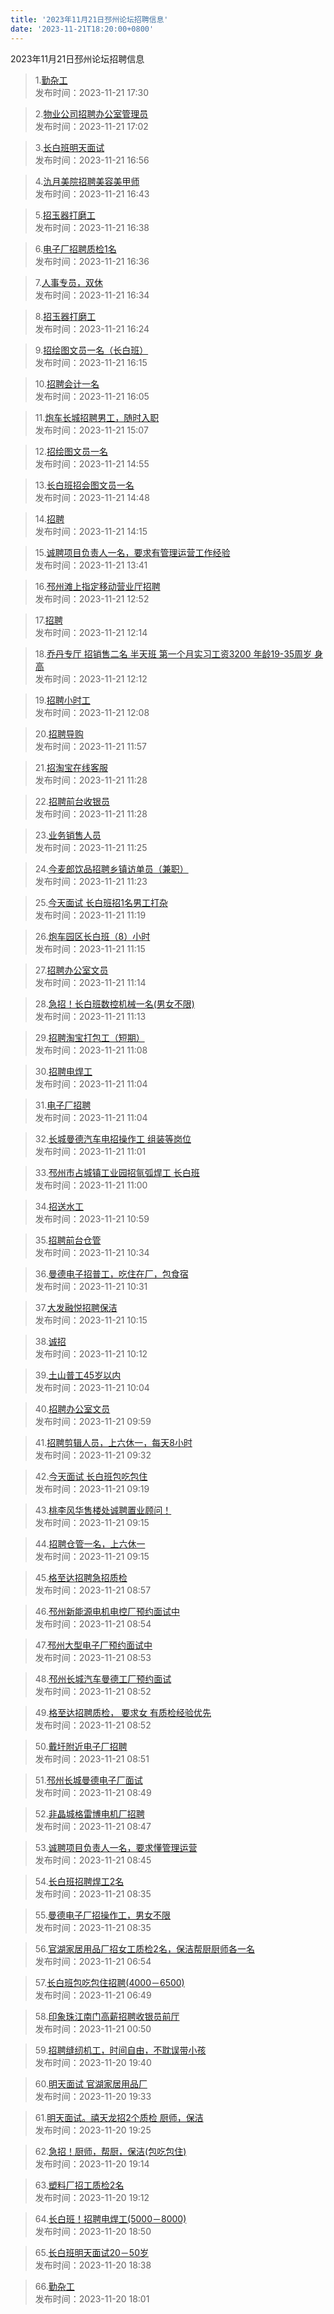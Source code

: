 ```yaml
---
title: '2023年11月21日邳州论坛招聘信息'
date: '2023-11-21T18:20:00+0800'
---
```

2023年11月21日邳州论坛招聘信息
<!--more-->
>1.[勤杂工](https://www.pzzc.net/forum.php?mod=viewthread&tid=10371214)<br>
>发布时间：2023-11-21 17:30

>2.[物业公司招聘办公室管理员](https://www.pzzc.net/forum.php?mod=viewthread&tid=10371204)<br>
>发布时间：2023-11-21 17:02

>3.[长白班明天面试](https://www.pzzc.net/forum.php?mod=viewthread&tid=10371203)<br>
>发布时间：2023-11-21 16:56

>4.[氿月美院招聘美容美甲师](https://www.pzzc.net/forum.php?mod=viewthread&tid=10371201)<br>
>发布时间：2023-11-21 16:43

>5.[招玉器打磨工](https://www.pzzc.net/forum.php?mod=viewthread&tid=10371200)<br>
>发布时间：2023-11-21 16:38

>6.[电子厂招聘质检1名](https://www.pzzc.net/forum.php?mod=viewthread&tid=10371199)<br>
>发布时间：2023-11-21 16:36

>7.[人事专员，双休](https://www.pzzc.net/forum.php?mod=viewthread&tid=10371198)<br>
>发布时间：2023-11-21 16:34

>8.[招玉器打磨工](https://www.pzzc.net/forum.php?mod=viewthread&tid=10371196)<br>
>发布时间：2023-11-21 16:24

>9.[招绘图文员一名（长白班）](https://www.pzzc.net/forum.php?mod=viewthread&tid=10371194)<br>
>发布时间：2023-11-21 16:15

>10.[招聘会计一名](https://www.pzzc.net/forum.php?mod=viewthread&tid=10371192)<br>
>发布时间：2023-11-21 16:05

>11.[炮车长城招聘男工，随时入职](https://www.pzzc.net/forum.php?mod=viewthread&tid=10371179)<br>
>发布时间：2023-11-21 15:07

>12.[招绘图文员一名](https://www.pzzc.net/forum.php?mod=viewthread&tid=10371172)<br>
>发布时间：2023-11-21 14:55

>13.[长白班招会图文员一名](https://www.pzzc.net/forum.php?mod=viewthread&tid=10371163)<br>
>发布时间：2023-11-21 14:48

>14.[招聘](https://www.pzzc.net/forum.php?mod=viewthread&tid=10371154)<br>
>发布时间：2023-11-21 14:15

>15.[诚聘项目负责人一名，要求有管理运营工作经验](https://www.pzzc.net/forum.php?mod=viewthread&tid=10371146)<br>
>发布时间：2023-11-21 13:41

>16.[邳州滩上指定移动营业厅招聘](https://www.pzzc.net/forum.php?mod=viewthread&tid=10371140)<br>
>发布时间：2023-11-21 12:52

>17.[招聘](https://www.pzzc.net/forum.php?mod=viewthread&tid=10371133)<br>
>发布时间：2023-11-21 12:14

>18.[乔丹专厅 招销售二名 半天班
第一个月实习工资3200
年龄19-35周岁 身高](https://www.pzzc.net/forum.php?mod=viewthread&tid=10371131)<br>
>发布时间：2023-11-21 12:12

>19.[招聘小时工](https://www.pzzc.net/forum.php?mod=viewthread&tid=10371130)<br>
>发布时间：2023-11-21 12:08

>20.[招聘导购](https://www.pzzc.net/forum.php?mod=viewthread&tid=10371128)<br>
>发布时间：2023-11-21 11:57

>21.[招淘宝在线客服](https://www.pzzc.net/forum.php?mod=viewthread&tid=10371118)<br>
>发布时间：2023-11-21 11:28

>22.[招聘前台收银员](https://www.pzzc.net/forum.php?mod=viewthread&tid=10371117)<br>
>发布时间：2023-11-21 11:28

>23.[业务销售人员](https://www.pzzc.net/forum.php?mod=viewthread&tid=10371116)<br>
>发布时间：2023-11-21 11:25

>24.[今麦郎饮品招聘乡镇访单员（兼职）](https://www.pzzc.net/forum.php?mod=viewthread&tid=10371115)<br>
>发布时间：2023-11-21 11:23

>25.[今天面试   长白班招1名男工打杂](https://www.pzzc.net/forum.php?mod=viewthread&tid=10371113)<br>
>发布时间：2023-11-21 11:19

>26.[炮车园区长白班（8）小时](https://www.pzzc.net/forum.php?mod=viewthread&tid=10371108)<br>
>发布时间：2023-11-21 11:15

>27.[招聘办公室文员](https://www.pzzc.net/forum.php?mod=viewthread&tid=10371107)<br>
>发布时间：2023-11-21 11:14

>28.[急招！长白班数控机械一名(男女不限)](https://www.pzzc.net/forum.php?mod=viewthread&tid=10371106)<br>
>发布时间：2023-11-21 11:13

>29.[招聘淘宝打包工（短期）](https://www.pzzc.net/forum.php?mod=viewthread&tid=10371103)<br>
>发布时间：2023-11-21 11:08

>30.[招聘电焊工](https://www.pzzc.net/forum.php?mod=viewthread&tid=10371100)<br>
>发布时间：2023-11-21 11:04

>31.[电子厂招聘](https://www.pzzc.net/forum.php?mod=viewthread&tid=10371099)<br>
>发布时间：2023-11-21 11:04

>32.[长城曼德汽车电招操作工 组装等岗位](https://www.pzzc.net/forum.php?mod=viewthread&tid=10371097)<br>
>发布时间：2023-11-21 11:01

>33.[邳州市占城镇工业园招氩弧焊工  长白班](https://www.pzzc.net/forum.php?mod=viewthread&tid=10371096)<br>
>发布时间：2023-11-21 11:00

>34.[招送水工](https://www.pzzc.net/forum.php?mod=viewthread&tid=10371095)<br>
>发布时间：2023-11-21 10:59

>35.[招聘前台仓管](https://www.pzzc.net/forum.php?mod=viewthread&tid=10371094)<br>
>发布时间：2023-11-21 10:34

>36.[曼德电子招普工，吃住在厂，包食宿](https://www.pzzc.net/forum.php?mod=viewthread&tid=10371093)<br>
>发布时间：2023-11-21 10:31

>37.[大发融悦招聘保洁](https://www.pzzc.net/forum.php?mod=viewthread&tid=10371090)<br>
>发布时间：2023-11-21 10:15

>38.[诚招](https://www.pzzc.net/forum.php?mod=viewthread&tid=10371089)<br>
>发布时间：2023-11-21 10:12

>39.[土山普工45岁以内](https://www.pzzc.net/forum.php?mod=viewthread&tid=10371087)<br>
>发布时间：2023-11-21 10:04

>40.[招聘办公室文员](https://www.pzzc.net/forum.php?mod=viewthread&tid=10371084)<br>
>发布时间：2023-11-21 09:59

>41.[招聘剪辑人员，上六休一，每天8小时](https://www.pzzc.net/forum.php?mod=viewthread&tid=10371078)<br>
>发布时间：2023-11-21 09:32

>42.[今天面试   长白班包吃包住](https://www.pzzc.net/forum.php?mod=viewthread&tid=10371074)<br>
>发布时间：2023-11-21 09:19

>43.[桃李风华售楼处诚聘置业顾问！](https://www.pzzc.net/forum.php?mod=viewthread&tid=10371071)<br>
>发布时间：2023-11-21 09:15

>44.[招聘仓管一名，上六休一](https://www.pzzc.net/forum.php?mod=viewthread&tid=10371070)<br>
>发布时间：2023-11-21 09:15

>45.[格至达招聘急招质检](https://www.pzzc.net/forum.php?mod=viewthread&tid=10371064)<br>
>发布时间：2023-11-21 08:57

>46.[邳州新能源电机电控厂预约面试中](https://www.pzzc.net/forum.php?mod=viewthread&tid=10371063)<br>
>发布时间：2023-11-21 08:54

>47.[邳州大型电子厂预约面试中](https://www.pzzc.net/forum.php?mod=viewthread&tid=10371062)<br>
>发布时间：2023-11-21 08:53

>48.[邳州长城汽车曼德工厂预约面试](https://www.pzzc.net/forum.php?mod=viewthread&tid=10371060)<br>
>发布时间：2023-11-21 08:52

>49.[格至达招聘质检， 要求女 有质检经验优先](https://www.pzzc.net/forum.php?mod=viewthread&tid=10371059)<br>
>发布时间：2023-11-21 08:52

>50.[戴圩附近电子厂招聘](https://www.pzzc.net/forum.php?mod=viewthread&tid=10371057)<br>
>发布时间：2023-11-21 08:51

>51.[邳州长城曼德电子厂面试](https://www.pzzc.net/forum.php?mod=viewthread&tid=10371056)<br>
>发布时间：2023-11-21 08:49

>52.[非晶城格雷博电机厂招聘](https://www.pzzc.net/forum.php?mod=viewthread&tid=10371054)<br>
>发布时间：2023-11-21 08:47

>53.[诚聘项目负责人一名，要求懂管理运营](https://www.pzzc.net/forum.php?mod=viewthread&tid=10371053)<br>
>发布时间：2023-11-21 08:45

>54.[长白班招聘焊工2名](https://www.pzzc.net/forum.php?mod=viewthread&tid=10371048)<br>
>发布时间：2023-11-21 08:35

>55.[曼德电子厂招操作工，男女不限](https://www.pzzc.net/forum.php?mod=viewthread&tid=10371047)<br>
>发布时间：2023-11-21 08:35

>56.[官湖家居用品厂招女工质检2名，保洁帮厨厨师各一名](https://www.pzzc.net/forum.php?mod=viewthread&tid=10371032)<br>
>发布时间：2023-11-21 06:54

>57.[长白班包吃包住招聘(4000－6500)](https://www.pzzc.net/forum.php?mod=viewthread&tid=10371028)<br>
>发布时间：2023-11-21 06:49

>58.[印象珠江南门高薪招聘收银员前厅](https://www.pzzc.net/forum.php?mod=viewthread&tid=10371019)<br>
>发布时间：2023-11-21 00:50

>59.[招聘缝纫机工，时间自由，不耽误带小孩](https://www.pzzc.net/forum.php?mod=viewthread&tid=10370981)<br>
>发布时间：2023-11-20 19:40

>60.[明天面试   官湖家居用品厂](https://www.pzzc.net/forum.php?mod=viewthread&tid=10370979)<br>
>发布时间：2023-11-20 19:33

>61.[明天面试。禧天龙招2个质检  厨师，保洁](https://www.pzzc.net/forum.php?mod=viewthread&tid=10370978)<br>
>发布时间：2023-11-20 19:25

>62.[急招！厨师，帮厨，保洁(包吃包住)](https://www.pzzc.net/forum.php?mod=viewthread&tid=10370974)<br>
>发布时间：2023-11-20 19:14

>63.[塑料厂招工质检2名](https://www.pzzc.net/forum.php?mod=viewthread&tid=10370973)<br>
>发布时间：2023-11-20 19:12

>64.[长白班！招聘电焊工(5000－8000)](https://www.pzzc.net/forum.php?mod=viewthread&tid=10370971)<br>
>发布时间：2023-11-20 18:50

>65.[长白班明天面试20－50岁](https://www.pzzc.net/forum.php?mod=viewthread&tid=10370969)<br>
>发布时间：2023-11-20 18:38

>66.[勤杂工](https://www.pzzc.net/forum.php?mod=viewthread&tid=10370959)<br>
>发布时间：2023-11-20 18:01

